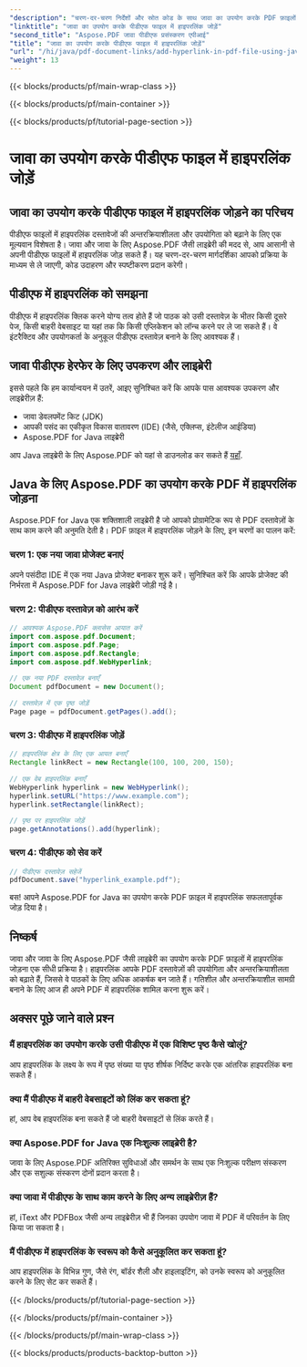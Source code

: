 ```yaml
---
"description": "चरण-दर-चरण निर्देशों और स्रोत कोड के साथ जावा का उपयोग करके PDF फ़ाइलों में हाइपरलिंक जोड़ना सीखें। अपने PDF दस्तावेज़ों को अन्तरक्रियाशीलता के साथ बेहतर बनाएँ।"
"linktitle": "जावा का उपयोग करके पीडीएफ फाइल में हाइपरलिंक जोड़ें"
"second_title": "Aspose.PDF जावा पीडीएफ प्रसंस्करण एपीआई"
"title": "जावा का उपयोग करके पीडीएफ फाइल में हाइपरलिंक जोड़ें"
"url": "/hi/java/pdf-document-links/add-hyperlink-in-pdf-file-using-java/"
"weight": 13
---
```


{{< blocks/products/pf/main-wrap-class >}}

{{< blocks/products/pf/main-container >}}

{{< blocks/products/pf/tutorial-page-section >}}

# जावा का उपयोग करके पीडीएफ फाइल में हाइपरलिंक जोड़ें


## जावा का उपयोग करके पीडीएफ फाइल में हाइपरलिंक जोड़ने का परिचय

पीडीएफ फाइलों में हाइपरलिंक दस्तावेजों की अन्तरक्रियाशीलता और उपयोगिता को बढ़ाने के लिए एक मूल्यवान विशेषता है। जावा और जावा के लिए Aspose.PDF जैसी लाइब्रेरी की मदद से, आप आसानी से अपनी पीडीएफ फाइलों में हाइपरलिंक जोड़ सकते हैं। यह चरण-दर-चरण मार्गदर्शिका आपको प्रक्रिया के माध्यम से ले जाएगी, कोड उदाहरण और स्पष्टीकरण प्रदान करेगी।

## पीडीएफ में हाइपरलिंक को समझना

पीडीएफ में हाइपरलिंक क्लिक करने योग्य तत्व होते हैं जो पाठक को उसी दस्तावेज़ के भीतर किसी दूसरे पेज, किसी बाहरी वेबसाइट या यहां तक कि किसी एप्लिकेशन को लॉन्च करने पर ले जा सकते हैं। वे इंटरैक्टिव और उपयोगकर्ता के अनुकूल पीडीएफ दस्तावेज़ बनाने के लिए आवश्यक हैं।

## जावा पीडीएफ हेरफेर के लिए उपकरण और लाइब्रेरी

इससे पहले कि हम कार्यान्वयन में उतरें, आइए सुनिश्चित करें कि आपके पास आवश्यक उपकरण और लाइब्रेरीज़ हैं:

- जावा डेवलपमेंट किट (JDK)
- आपकी पसंद का एकीकृत विकास वातावरण (IDE) (जैसे, एक्लिप्स, इंटेलीज आईडिया)
- Aspose.PDF for Java लाइब्रेरी

आप Java लाइब्रेरी के लिए Aspose.PDF को यहां से डाउनलोड कर सकते हैं [यहाँ](https://releases.aspose.com/pdf/java/).

## Java के लिए Aspose.PDF का उपयोग करके PDF में हाइपरलिंक जोड़ना

Aspose.PDF for Java एक शक्तिशाली लाइब्रेरी है जो आपको प्रोग्रामेटिक रूप से PDF दस्तावेज़ों के साथ काम करने की अनुमति देती है। PDF फ़ाइल में हाइपरलिंक जोड़ने के लिए, इन चरणों का पालन करें:

### चरण 1: एक नया जावा प्रोजेक्ट बनाएं

अपने पसंदीदा IDE में एक नया Java प्रोजेक्ट बनाकर शुरू करें। सुनिश्चित करें कि आपके प्रोजेक्ट की निर्भरता में Aspose.PDF for Java लाइब्रेरी जोड़ी गई है।

### चरण 2: पीडीएफ दस्तावेज़ को आरंभ करें

```java
// आवश्यक Aspose.PDF क्लासेस आयात करें
import com.aspose.pdf.Document;
import com.aspose.pdf.Page;
import com.aspose.pdf.Rectangle;
import com.aspose.pdf.WebHyperlink;

// एक नया PDF दस्तावेज़ बनाएँ
Document pdfDocument = new Document();

// दस्तावेज़ में एक पृष्ठ जोड़ें
Page page = pdfDocument.getPages().add();
```

### चरण 3: पीडीएफ में हाइपरलिंक जोड़ें

```java
// हाइपरलिंक क्षेत्र के लिए एक आयत बनाएँ
Rectangle linkRect = new Rectangle(100, 100, 200, 150);

// एक वेब हाइपरलिंक बनाएँ
WebHyperlink hyperlink = new WebHyperlink();
hyperlink.setURL("https://www.example.com");
hyperlink.setRectangle(linkRect);

// पृष्ठ पर हाइपरलिंक जोड़ें
page.getAnnotations().add(hyperlink);
```

### चरण 4: पीडीएफ को सेव करें

```java
// पीडीएफ दस्तावेज़ सहेजें
pdfDocument.save("hyperlink_example.pdf");
```

बस! आपने Aspose.PDF for Java का उपयोग करके PDF फ़ाइल में हाइपरलिंक सफलतापूर्वक जोड़ दिया है।

## निष्कर्ष

जावा और जावा के लिए Aspose.PDF जैसी लाइब्रेरी का उपयोग करके PDF फ़ाइलों में हाइपरलिंक जोड़ना एक सीधी प्रक्रिया है। हाइपरलिंक आपके PDF दस्तावेज़ों की उपयोगिता और अन्तरक्रियाशीलता को बढ़ाते हैं, जिससे वे पाठकों के लिए अधिक आकर्षक बन जाते हैं। गतिशील और अन्तरक्रियाशील सामग्री बनाने के लिए आज ही अपने PDF में हाइपरलिंक शामिल करना शुरू करें।

## अक्सर पूछे जाने वाले प्रश्न

### मैं हाइपरलिंक का उपयोग करके उसी पीडीएफ में एक विशिष्ट पृष्ठ कैसे खोलूं?

आप हाइपरलिंक के लक्ष्य के रूप में पृष्ठ संख्या या पृष्ठ शीर्षक निर्दिष्ट करके एक आंतरिक हाइपरलिंक बना सकते हैं।

### क्या मैं पीडीएफ में बाहरी वेबसाइटों को लिंक कर सकता हूं?

हां, आप वेब हाइपरलिंक बना सकते हैं जो बाहरी वेबसाइटों से लिंक करते हैं।

### क्या Aspose.PDF for Java एक निःशुल्क लाइब्रेरी है?

जावा के लिए Aspose.PDF अतिरिक्त सुविधाओं और समर्थन के साथ एक निःशुल्क परीक्षण संस्करण और एक सशुल्क संस्करण दोनों प्रदान करता है।

### क्या जावा में पीडीएफ के साथ काम करने के लिए अन्य लाइब्रेरीज़ हैं?

हां, iText और PDFBox जैसी अन्य लाइब्रेरीज़ भी हैं जिनका उपयोग जावा में PDF में परिवर्तन के लिए किया जा सकता है।

### मैं पीडीएफ में हाइपरलिंक के स्वरूप को कैसे अनुकूलित कर सकता हूं?

आप हाइपरलिंक के विभिन्न गुण, जैसे रंग, बॉर्डर शैली और हाइलाइटिंग, को उनके स्वरूप को अनुकूलित करने के लिए सेट कर सकते हैं।

{{< /blocks/products/pf/tutorial-page-section >}}

{{< /blocks/products/pf/main-container >}}

{{< /blocks/products/pf/main-wrap-class >}}

{{< blocks/products/products-backtop-button >}}